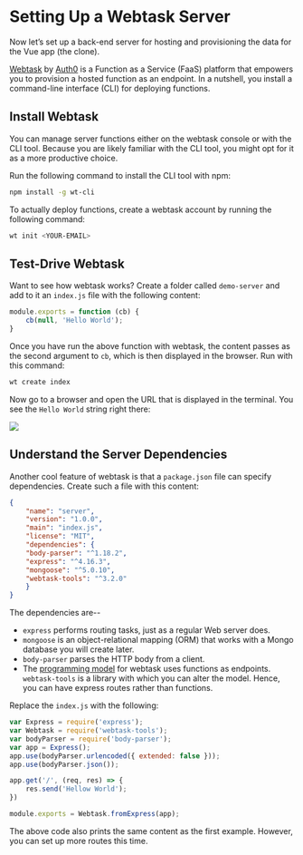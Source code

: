 # Setting Up a Webtask Server

Now let’s set up a back-end server for hosting and provisioning the data for the Vue app \(the clone\).

[Webtask](https://webtask.io/) by [Auth0](https://auth0.com/) is a Function as a Service \(FaaS\) platform that empowers you to provision a hosted function as an endpoint. In a nutshell, you install a command-line interface \(CLI\) for deploying functions.

## Install Webtask

You can manage server functions either on the webtask console or with the CLI tool. Because you are likely familiar with the CLI tool, you might opt for it as a more productive choice.

Run the following command to install the CLI tool with npm:

```bash
npm install -g wt-cli
```

To actually deploy functions, create a webtask account by running the following command:

```bash
wt init <YOUR-EMAIL>
```

## Test-Drive Webtask

Want to see how webtask works? Create a folder called `demo-server` and add to it an `index.js` file with the following content:

```js
module.exports = function (cb) {
    cb(null, 'Hello World');
}
```

Once you have run the above function with webtask, the content passes as the second argument to `cb`, which is then displayed in the browser. Run with this command:

```bash
wt create index
```

Now go to a browser and open the URL that is displayed in the terminal. You see the `Hello World` string right there:

![](https://res.cloudinary.com/christekh/image/upload/v1521564028/T0RwEO5LQWu15i3UFjKu_Screen_20Shot_202017-04-26_20at_201.27.43_20PM_ngvppk.png)

## Understand the Server Dependencies

Another cool feature of webtask is that a `package.json` file can specify dependencies. Create such a file with this content:

```json
{
    "name": "server",
    "version": "1.0.0",
    "main": "index.js",
    "license": "MIT",
    "dependencies": {
    "body-parser": "^1.18.2",
    "express": "^4.16.3",
    "mongoose": "^5.0.10",
    "webtask-tools": "^3.2.0"
    }
}
```

The dependencies are--

* `express` performs routing tasks, just as a regular Web server does.
* `mongoose` is an object-relational mapping \(ORM\) that works with a Mongo database you will create later.
* `body-parser` parses the HTTP body from a client.
* The [programming model](https://webtask.io/docs/model) for webtask  uses functions as endpoints. `webtask-tools` is a library with which you can alter the model. Hence, you can have express routes rather than functions.

Replace the `index.js` with the following:

```js
var Express = require('express');
var Webtask = require('webtask-tools');
var bodyParser = require('body-parser');
var app = Express();
app.use(bodyParser.urlencoded({ extended: false }));
app.use(bodyParser.json());

app.get('/', (req, res) => {
    res.send('Hellow World');
})

module.exports = Webtask.fromExpress(app);
```

The above code also prints the same content as the first example. However, you can set up more routes this time.

